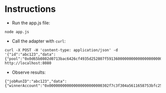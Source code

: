# Instructions

- Run the app.js file:
```
node app.js
```
- Call the adapter with `curl`:
```
curl -X POST -H 'content-type: application/json' -d '{"id":"abc123","data":{"pool":"0x0d65b0802d0713bac6426cf4935d252807f59136000000000000000000000000","level":1}}' http://localhost:8080
```
- Observe results:
```
{"jobRunID":"abc123","data":{"winnerAccount":"0x000000000000000000000000302f7c3f304a5611658753bfc259e53600a1df71"}}
```